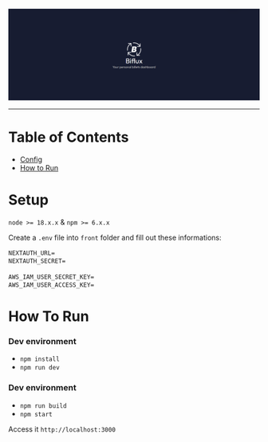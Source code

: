 ![Biflux Banner](https://github.com/mkmuniz/Biflux/blob/main/front/public/biflux-banner.png)

---
# Table of Contents
- [Config](#config)
- [How to Run](#how-to-run)

# Setup
`node >= 18.x.x` & `npm >= 6.x.x`

Create a `.env` file into `front` folder and fill out these informations:

```env
NEXTAUTH_URL=
NEXTAUTH_SECRET=

AWS_IAM_USER_SECRET_KEY=
AWS_IAM_USER_ACCESS_KEY=
```

# How To Run

### Dev environment

- `npm install`
- `npm run dev`

### Dev environment

- `npm run build`
- `npm start`

Access it `http://localhost:3000`
